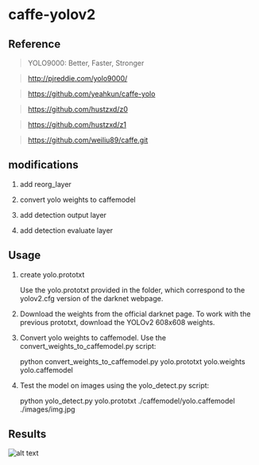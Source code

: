 # caffe-yolov2

## Reference

> YOLO9000: Better, Faster, Stronger

> http://pjreddie.com/yolo9000/

> https://github.com/yeahkun/caffe-yolo

> https://github.com/hustzxd/z0

> https://github.com/hustzxd/z1

> https://github.com/weiliu89/caffe.git

## modifications

1. add reorg_layer

2. convert yolo weights to caffemodel

3. add detection output layer

4. add detection evaluate layer

## Usage

1. create yolo.prototxt

   Use the yolo.prototxt provided in the folder, which correspond to the yolov2.cfg version of the darknet webpage.

2. Download the weights from the official darknet page. To work with the previous prototxt, download the YOLOv2 608x608 weights.

3. Convert yolo weights to caffemodel. Use the convert_weights_to_caffemodel.py script:
  
   python convert_weights_to_caffemodel.py yolo.prototxt yolo.weights yolo.caffemodel

4. Test the model on images using the yolo_detect.py script:
   
   python yolo_detect.py yolo.prototxt ./caffemodel/yolo.caffemodel ./images/img.jpg
   
## Results

![alt text](https://github.com/Serge3006/caffe-yolov2/blob/master/yolo_detection.png)
